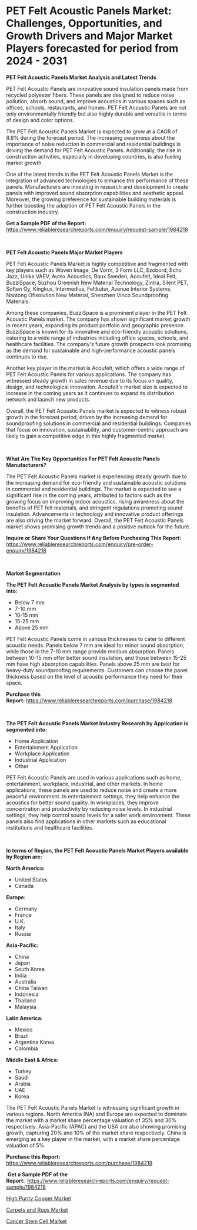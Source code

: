 <p><h1>PET Felt Acoustic Panels Market: Challenges, Opportunities, and Growth Drivers and Major Market Players forecasted for period from 2024 - 2031</h1></p><p><strong>PET Felt Acoustic Panels Market Analysis and Latest Trends</strong></p>
<p><p>PET Felt Acoustic Panels are innovative sound insulation panels made from recycled polyester fibers. These panels are designed to reduce noise pollution, absorb sound, and improve acoustics in various spaces such as offices, schools, restaurants, and homes. PET Felt Acoustic Panels are not only environmentally friendly but also highly durable and versatile in terms of design and color options.</p><p>The PET Felt Acoustic Panels Market is expected to grow at a CAGR of 8.8% during the forecast period. The increasing awareness about the importance of noise reduction in commercial and residential buildings is driving the demand for PET Felt Acoustic Panels. Additionally, the rise in construction activities, especially in developing countries, is also fueling market growth.</p><p>One of the latest trends in the PET Felt Acoustic Panels Market is the integration of advanced technologies to enhance the performance of these panels. Manufacturers are investing in research and development to create panels with improved sound absorption capabilities and aesthetic appeal. Moreover, the growing preference for sustainable building materials is further boosting the adoption of PET Felt Acoustic Panels in the construction industry.</p></p>
<p><strong>Get a Sample PDF of the Report:&nbsp;</strong> <a href="https://www.reliableresearchreports.com/enquiry/request-sample/1984218">https://www.reliableresearchreports.com/enquiry/request-sample/1984218</a></p>
<p>&nbsp;</p>
<p><strong>PET Felt Acoustic Panels Major Market Players</strong></p>
<p><p>PET Felt Acoustic Panels Market is highly competitive and fragmented with key players such as Woven Image, De Vorm, 3 Form LLC, Ezobord, Echo Jazz, Unika VAEV, Autex Acoustics, Baux Sweden, Acoufelt, Ideal Felt, BuzziSpace, Suzhou Greenish New Material Technology, Zintra, Silent PET, Soften Oy, Kingkus, Intermedius, Feltkutur, Avenue Interior Systems, Nantong Ofisolution New Material, Shenzhen Vinco Soundproofing Materials.</p><p>Among these companies, BuzziSpace is a prominent player in the PET Felt Acoustic Panels market. The company has shown significant market growth in recent years, expanding its product portfolio and geographic presence. BuzziSpace is known for its innovative and eco-friendly acoustic solutions, catering to a wide range of industries including office spaces, schools, and healthcare facilities. The company's future growth prospects look promising as the demand for sustainable and high-performance acoustic panels continues to rise.</p><p>Another key player in the market is Acoufelt, which offers a wide range of PET Felt Acoustic Panels for various applications. The company has witnessed steady growth in sales revenue due to its focus on quality, design, and technological innovation. Acoufelt's market size is expected to increase in the coming years as it continues to expand its distribution network and launch new products.</p><p>Overall, the PET Felt Acoustic Panels market is expected to witness robust growth in the forecast period, driven by the increasing demand for soundproofing solutions in commercial and residential buildings. Companies that focus on innovation, sustainability, and customer-centric approach are likely to gain a competitive edge in this highly fragmented market.</p></p>
<p>&nbsp;</p>
<p><strong>What Are The Key Opportunities For PET Felt Acoustic Panels Manufacturers?</strong></p>
<p><p>The PET Felt Acoustic Panels market is experiencing steady growth due to the increasing demand for eco-friendly and sustainable acoustic solutions in commercial and residential buildings. The market is expected to see a significant rise in the coming years, attributed to factors such as the growing focus on improving indoor acoustics, rising awareness about the benefits of PET felt materials, and stringent regulations promoting sound insulation. Advancements in technology and innovative product offerings are also driving the market forward. Overall, the PET Felt Acoustic Panels market shows promising growth trends and a positive outlook for the future.</p></p>
<p><strong>Inquire or Share Your Questions If Any Before Purchasing This Report:</strong> <a href="https://www.reliableresearchreports.com/enquiry/pre-order-enquiry/1984218">https://www.reliableresearchreports.com/enquiry/pre-order-enquiry/1984218</a></p>
<p>&nbsp;</p>
<p><strong>Market Segmentation</strong></p>
<p><strong>The PET Felt Acoustic Panels Market Analysis by types is segmented into:</strong></p>
<p><ul><li>Below 7 mm</li><li>7-10 mm</li><li>10-15 mm</li><li>15-25 mm</li><li>Above 25 mm</li></ul></p>
<p><p>PET Felt Acoustic Panels come in various thicknesses to cater to different acoustic needs. Panels below 7 mm are ideal for minor sound absorption, while those in the 7-10 mm range provide medium absorption. Panels between 10-15 mm offer better sound insulation, and those between 15-25 mm have high absorption capabilities. Panels above 25 mm are best for heavy-duty soundproofing requirements. Customers can choose the panel thickness based on the level of acoustic performance they need for their space.</p></p>
<p><strong>Purchase this Report:&nbsp;</strong><a href="https://www.reliableresearchreports.com/purchase/1984218">https://www.reliableresearchreports.com/purchase/1984218</a></p>
<p>&nbsp;</p>
<p><strong>The PET Felt Acoustic Panels Market Industry Research by Application is segmented into:</strong></p>
<p><ul><li>Home Application</li><li>Entertainment Application</li><li>Workplace Application</li><li>Industrial Application</li><li>Other</li></ul></p>
<p><p>PET Felt Acoustic Panels are used in various applications such as home, entertainment, workplace, industrial, and other markets. In home applications, these panels are used to reduce noise and create a more peaceful environment. In entertainment settings, they help enhance the acoustics for better sound quality. In workplaces, they improve concentration and productivity by reducing noise levels. In industrial settings, they help control sound levels for a safer work environment. These panels also find applications in other markets such as educational institutions and healthcare facilities.</p></p>
<p>&nbsp;</p>
<p><strong>In terms of Region, the PET Felt Acoustic Panels Market Players available by Region are:</strong></p>
<p>
    <p> <strong> North America: </strong>
        <ul>
            <li>United States</li>
            <li>Canada</li>
        </ul>
        </p> 
    <p> <strong> Europe: </strong>
        <ul>
            <li>Germany</li>
            <li>France</li>
            <li>U.K.</li>
            <li>Italy</li>
            <li>Russia</li>
        </ul>
        </p> 
    <p> <strong> Asia-Pacific: </strong>
        <ul>
            <li>China</li>
            <li>Japan</li>
            <li>South Korea</li>
            <li>India</li>
            <li>Australia</li>
            <li>China Taiwan</li>
            <li>Indonesia</li>
            <li>Thailand</li>
            <li>Malaysia</li>
        </ul>
        </p> 
    <p> <strong> Latin America: </strong>
        <ul>
            <li>Mexico</li>
            <li>Brazil</li>
            <li>Argentina Korea</li>
            <li>Colombia</li>
        </ul>
        </p> 
    <p> <strong> Middle East & Africa: </strong>
        <ul>
            <li>Turkey</li>
            <li>Saudi</li>
            <li>Arabia</li>
            <li>UAE</li>
            <li>Korea</li>
        </ul>
    </p>
    </p>
<p><p>The PET Felt Acoustic Panels Market is witnessing significant growth in various regions. North America (NA) and Europe are expected to dominate the market with a market share percentage valuation of 35% and 30% respectively. Asia-Pacific (APAC) and the USA are also showing promising growth, capturing 20% and 10% of the market share respectively. China is emerging as a key player in the market, with a market share percentage valuation of 5%.</p></p>
<p><strong>Purchase this Report: </strong><a href="https://www.reliableresearchreports.com/purchase/1984218">https://www.reliableresearchreports.com/purchase/1984218</a></p>
<p>&nbsp;<strong>Get a Sample PDF of the Report:&nbsp;&nbsp;</strong><a href="https://www.reliableresearchreports.com/enquiry/request-sample/1984218">https://www.reliableresearchreports.com/enquiry/request-sample/1984218</a></p>
<p><strong></strong></p>
<p><p><a href="https://github.com/lataunyatinikmelvin59ilbd0dv/Market-Research-Report-List-1/blob/main/high-purity-copper-market.md">High Purity Copper Market</a></p><p><a href="https://cute-banjo-8ca.notion.site/Carpets-and-Rugs-Market-Size-Growth-Outlook-from-2024-to-2031-projecting-at-Market-s-Trends-Analys-b02efd2b46264598b30912bbfb5d15d8">Carpets and Rugs Market</a></p><p><a href="https://unruly-ladybug-44b.notion.site/Cancer-Stem-Cell-Market-Size-Focuses-on-Market-Dynamics-In-Depth-Analysis-and-Future-Projections-of-2300ebfc4bb044b094ef07a9eb6ce4b8">Cancer Stem Cell Market</a></p></p>
